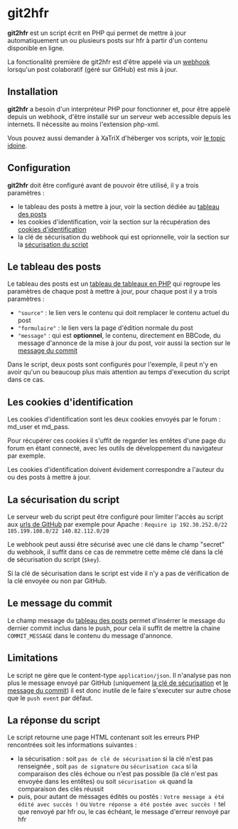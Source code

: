 # git2hfr

**git2hfr** est un script écrit en PHP qui permet de mettre à jour automatiquement un ou plusieurs posts sur hfr à partir d'un contenu disponible en ligne.

La fonctionalité première de git2hfr est d'être appelé via un [webhook](https://developer.github.com/webhooks/) lorsqu'un post colaboratif (géré sur GitHub) est mis à jour.

## Installation
**git2hfr** a besoin d'un interpréteur PHP pour fonctionner et, pour être appelé depuis un webhook, d'être installé sur un serveur web accessible depuis les internets. Il nécessite au moins l'extension php-xml.

Vous pouvez aussi demander à XaTriX d'héberger vos scripts, voir [le topic idoine](https://forum.hardware.fr/hfr/Programmation/Divers-6/automatique-participative-posts-sujet_146781_1.htm).

## Configuration
**git2hfr** doit être configuré avant de pouvoir être utilisé, il y a trois paramètres :
- le tableau des posts à mettre à jour, voir la section dédiée au [tableau des posts](README.md#le-tableau-des-posts)
- les cookies d'identification, voir la section sur la récupération des [cookies d'identification](README.md#les-cookies-didentification)
- la clé de sécurisation du webhook qui est oprionnelle, voir la section sur la [sécurisation du script](README.md#la-s%C3%A9curisation-du-script)

## Le tableau des posts
Le tableau des posts est un [tableau de tableaux en PHP](http://php.net/manual/en/language.types.array.php) qui regroupe les paramètres de chaque post à mettre à jour, pour chaque post il y a trois paramètres :
- `"source"` : le lien vers le contenu qui doit remplacer le contenu actuel du post
- `"formulaire"` : le lien vers la page d'édition normale du post
- `"message"` : qui est **optionnel**, le contenu, directement en BBCode, du message d'annonce de la mise à jour du post, voir aussi la section sur le [message du commit](README.md#le-message-du-commit)

Dans le script, deux posts sont configurés pour l'exemple, il peut n'y en avoir qu'un ou beaucoup plus mais attention au temps d'execution du script dans ce cas.

## Les cookies d'identification
Les cookies d'identification sont les deux cookies envoyés par le forum : md_user et md_pass.

Pour récupérer ces cookies il s'uffit de regarder les entêtes d'une page du forum en étant connecté, avec les outils de développement du navigateur par exemple.

Les cookies d'identification doivent évidement correspondre a l'auteur du ou des posts à mettre à jour.

## La sécurisation du script
Le serveur web du script peut être configuré pour limiter l'accès au script aux [urls de GitHub](https://api.github.com/meta) par exemple pour Apache : `Require ip 192.30.252.0/22 185.199.108.0/22 140.82.112.0/20`

Le webhook peut aussi être sécurisé avec une clé dans le champ "secret" du webhook, il suffit dans ce cas de remmetre cette même clé dans la clé de sécurisation du script (`$key`).

Si la clé de sécurisation dans le script est vide il n'y a pas de vérification de la clé envoyée ou non par GitHub.

## Le message du commit
Le champ message du [tableau des posts](README.md#le-tableau-des-posts) permet d'insérrer le message du dernier commit inclus dans le push, pour cela il suffit de mettre la chaine `COMMIT_MESSAGE` dans le contenu du message d'annonce.

## Limitations
Le script ne gère que le content-type `application/json`. Il n'analyse pas non plus le message envoyé par GitHub (uniquement [la clé de sécurisation](README.md#la-s%C3%A9curisation-du-script) et [le message du commit](README.md#le-message-du-commit)) il est donc inutile de le faire s'executer sur autre chose que le `push event` par défaut.

## La réponse du script
Le script retourne une page HTML contenant soit les erreurs PHP rencontrées soit les informations suivantes :
- la sécurisation : soit `pas de clé de sécurisation` si la clé n'est pas renseignée , soit `pas de signature` ou `sécurisation caca` si la comparaison des clés échoue ou n'est pas possible (la clé n'est pas envoyée dans les entêtes) ou soit `sécurisation ok` quand la comparaison des clés réussit
- puis, pour autant de méssages édités ou postés : `Votre message a été édité avec succès !` ou `Votre réponse a été postée avec succès !` tel que renvoyé par hfr ou, le cas échéant, le message d'erreur renvoyé par hfr

